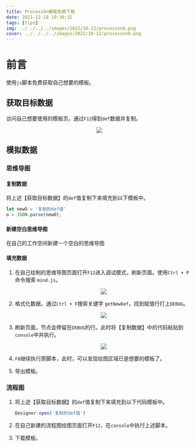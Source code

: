 ```yaml
---
title: ProcessOn模板免费下载
date: 2021-12-18 19:39:15
tags: [tips]
img: ../../../../images/2022/10-12/processon0.png
cover: ../../../../images/2022/10-12/processon0.png
---
```


# 前言

使用`js`脚本免费获取自己想要的模板。

## 获取目标数据

访问自己想要使用的模板页，通过`F12`得到`def`数据并复制。

<div align=center><img src="../../../../images/2022/10-12/processon1.png" algin="center"/></div>

## 模拟数据

### 思维导图

#### 复制数据

将上述【获取目标数据】的`def`值复制下来填充到以下模板中。

```js
let newO = '复制的def值'
o = JSON.parse(newO);
```

#### 新建空白思维导图

在自己的工作空间新建一个空白的思维导图

#### 填充数据

1. 在自己绘制的思维导图页面打开`F12`进入调试模式，刷新页面。使用`Ctrl + P`命令搜索 `mind.js`。<div align=center><img src="../../../../images/2022/10-12/processon2.png" algin="center"/></div>

2. 格式化数据，通过`Ctrl + F`搜索关键字 `getNewDef`，找到赋值行打上`DEBUG`。<div align=center><img src="../../../../images/2022/10-12/processon3.png" algin="center"/></div>

3. 刷新页面，节点会停留在`DEBUG`的行。此时将【复制数据】中的代码粘贴到`console`中并执行。<div align=center><img src="../../../../images/2022/10-12/processon4.png" algin="center"/></div>

4. `F8`继续执行原脚本，此时，可以发现绘图区域已是想要的模板了。
5. 导出模板。

### 流程图

1. 将上述【获取目标数据】的`def`值复制下来填充到以下代码模板中。

   ```js
   Designer.open('复制的def值')
   ```

2. 在自己新建的流程图绘图页面打开`F12`，在`console`中执行上述脚本。
3. 下载模板。
